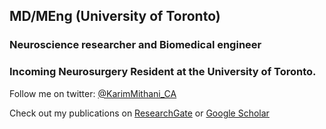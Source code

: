 ## MD/MEng (University of Toronto)

### Neuroscience researcher and Biomedical engineer
### Incoming Neurosurgery Resident at the University of Toronto.

Follow me on twitter: [@KarimMithani_CA](https://twitter.com/KarimMithani_CA)

Check out my publications on [ResearchGate](https://www.researchgate.net/profile/Karim_Mithani) or [Google Scholar](https://scholar.google.com/citations?user=HngpKSkAAAAJ&hl=en)
